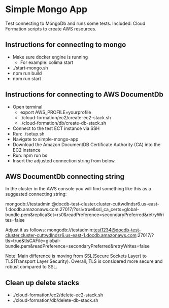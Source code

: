 # Simple Mongo App

Test connecting to MongoDb and runs some tests.
Included: Cloud Formation scripts to create AWS resources.

## Instructions for connecting to mongo
- Make sure docker engine is running
  - For example: colima start
- ./start-mongo.sh
- npm run build
- npm run start

## Instructions for connecting to AWS DocumentDb
- Open terminal
  - export AWS_PROFILE=yourprofile
  - ./cloud-formation/ec2/create-ec2-stack.sh
  - ./cloud-formation/db/create-db-stack.sh
- Connect to the test ECT instance via SSH
- Run: ./setup.sh
- Navigate to simple-mongo-app
- Download the Amazon DocumentDB Certificate Authority (CA) into the EC2 instance
- Run: npm run bs
- Insert the adjusted connection string from below.

## AWS DocumentDb connecting string
In the cluster in the AWS console you will find something like this as a suggested connecting string:
  
mongodb://testadmin:<insertYourPassword>@docdb-test-cluster.cluster-cuttwdlndsr6.us-east-1.docdb.amazonaws.com:27017/?ssl=true&ssl_ca_certs=global-bundle.pem&replicaSet=rs0&readPreference=secondaryPreferred&retryWrites=false

Adjust it as follows:
mongodb://testadmin:test1234@docdb-test-cluster.cluster-cuttwdlndsr6.us-east-1.docdb.amazonaws.com:27017/?tls=true&tlsCAFile=global-bundle.pem&readPreference=secondaryPreferred&retryWrites=false

Note:
Main difference is moving from SSL(Secure Sockets Layer) to TLS(Transport Layer Security).
Overall, TLS is considered more secure and robust compared to SSL.

## Clean up delete stacks
  - ./cloud-formation/ec2/delete-ec2-stack.sh
  - ./cloud-formation/db/delete-db-stack.sh